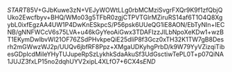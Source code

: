 $START$85V+GJbKuwe3zN+VEJyWOWtLLg0rbMCMziSvgrFXQr9K9f1zfQbjQUko2Ewcfbyv+BHQ/WMo03g5TFbR0zgjCTPVTGlrMZiruRS14af6T1O4Q8XgybL0ixfEgzAA4UW1P4DwKnESkpcS/P56psk6UUeQG1iE8AON/EbTyNIn+IECNB/gNNFWCcV6s75LVA+u46kGyYeoAiGwx3TDAFIzzJILbNpoXeKDw1+wzBT1EKymDwIbvWl21OF76ZSdPHvkpeQiE25dliP8f3Gcz0xTH32K1TW7gB8Desrh2mGWwzWJ2p/UUQv6jbfRF8Ppz+XMgaUDKyhgPrbD/k9W79YyVZizqiTibesGDplcdMiIeYHyTUJupeRpSzLykhkSdaAkuSf3UdGsctiwTePL0T+p07QiNA1JUJZ3fxLP15no2dqhUYV2xipL4XLfO7+6CX4s$END$